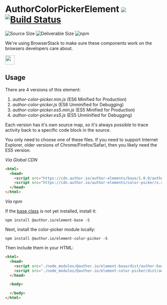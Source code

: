 # AuthorColorPickerElement [![](https://data.jsdelivr.com/v1/package/npm/@author.io/element-color-picker/badge)](https://www.jsdelivr.com/package/npm/@author.io/element-color-picker?path=dist) [![Build Status](https://travis-ci.org/author-elements/color-picker.svg?branch=master&style=for-the-badge)](https://travis-ci.org/author-elements/color-picker)

<!-- TODO: Add description -->

![Source Size](https://img.shields.io/github/size/author-elements/color-picker/src/element.js.svg?colorB=%23333333&label=Source&logo=JavaScript&logoColor=%23aaaaaa&style=for-the-badge) ![Deliverable Size](https://img.shields.io/bundlephobia/minzip/@author.io/element-color-picker.svg?colorB=%23333333&label=Minified-Gzipped&logo=JavaScript&style=for-the-badge) ![npm](https://img.shields.io/npm/v/@author.io/element-color-picker.svg?colorB=%23333&label=%40author.io%2Felement-color-picker&logo=npm&style=for-the-badge)

We're using BrowserStack to make sure these components work on the browsers developers care about.

<a href="https://browserstack.com"><img src="https://github.com/author-elements/color-picker/raw/master/browserstack.png" height="30px"/></a>

## Usage

There are 4 versions of this element:

1. *author-color-picker.min.js* (ES6 Minified for Production)
1. _author-color-picker.js_ (ES6 Unminified for Debugging)
1. *author-color-picker.es5.min.js* (ES5 Minified for Production)
1. _author-color-picker.es5.js_ (ES5 Unminified for Debugging)

Each version has it's own source map, so it's always possible to trace activity back to a specific code block in the source.

You only need to choose one of these files. If you need to support Internet Explorer, older versions of Chrome/Firefox/Safari, then you likely need the ES5 version.

*Via Global CDN*

```html
<html>
  <head>
    <script src="https://cdn.author.io/author-elements/base/1.0.0/author-base.min.js"></script>
    <script src="https://cdn.author.io/author-elements/color-picker/x.x.x/author-color-picker.min.js"></script>
  </head>
</html>
```

*Via npm*

If the [base class](https://github.com/author-elements/base) is not yet installed, install it:

`npm install @author.io/element-base -S`

Next, install the color-picker module locally:

`npm install @author.io/element-color-picker -S`

Then include them in your HTML:

```html
<html>
  <head>
    <script src="./node_modules/@author.io/element-base/dist/author-base.min.js"></script>
    <script src="./node_modules/@author.io/element-color-picker/dist/author-color-picker.min.js"></script>
  </head>

  <body>

  </body>
</html>
```
